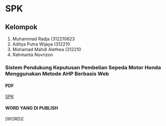 # SPK

## Kelompok

  1.  Muhammad Radja (312210623
  2.  Aditya Putra Wijaya (312210
  3.  Mohamad Mahdi Alethea (312210
  4.  Rahmanta Novrizon

### Sistem Pendukung Keputusan Pembelian Sepeda Motor Honda Menggunakan Metode AHP Berbasis Web

#### PDF
[SPK](https://github.com/user-attachments/files/17695378/Sistem_Pendukung_Keputusan_Pembelian_Sepeda_Motor_Honda_Menggunakan_Metode_AHP_Berbasis_Web.1.pdf)

#### WORD YANG DI PUBLISH
[WORD](
